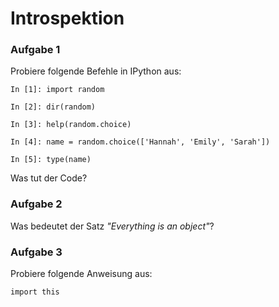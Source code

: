
# Introspektion

### Aufgabe 1

Probiere folgende Befehle in IPython aus:

    In [1]: import random

    In [2]: dir(random)

    In [3]: help(random.choice)

    In [4]: name = random.choice(['Hannah', 'Emily', 'Sarah'])

    In [5]: type(name)

Was tut der Code?

### Aufgabe 2

Was bedeutet der Satz *"Everything is an object"*?

### Aufgabe 3

Probiere folgende Anweisung aus:

    import this
